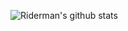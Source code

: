 ![Riderman's github stats](https://github-readme-stats.vercel.app/api?username=zetro-dev&show_icons=true&hide_border=true)
